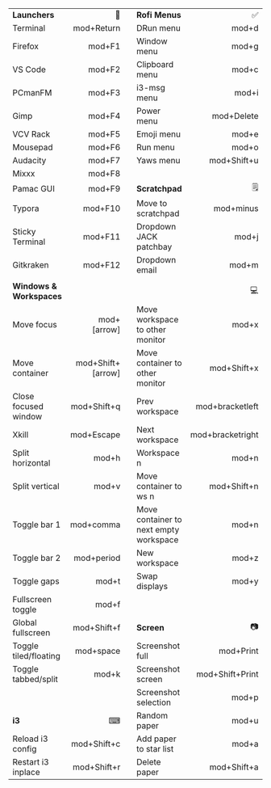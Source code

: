 
|                          |                   |      |                                        |                  |
| :----------------------- | ----------------: | ---- | :------------------------------------- | ---------------: |
| **Launchers**            |                 🚀 |      | **Rofi Menus**                         |                ✅ |
| Terminal                 |        mod+Return |      | DRun menu                              |            mod+d |
| Firefox                  |            mod+F1 |      | Window menu                            |            mod+g |
| VS Code                  |            mod+F2 |      | Clipboard menu                         |            mod+c |
| PCmanFM                  |            mod+F3 |      | i3-msg menu                            |            mod+i |
| Gimp                     |            mod+F4 |      | Power menu                             |       mod+Delete |
| VCV Rack                 |            mod+F5 |      | Emoji menu                             |            mod+e |
| Mousepad                 |            mod+F6 |      | Run menu                               |            mod+o |
| Audacity                 |            mod+F7 |      | Yaws menu                              |      mod+Shift+u |
| Mixxx                    |            mod+F8 |      |                                        |                  |
| Pamac GUI                |            mod+F9 |      | **Scratchpad**                         |                🗒 |
| Typora                   |           mod+F10 |      | Move to scratchpad                     |        mod+minus |
| Sticky Terminal          |           mod+F11 |      | Dropdown JACK patchbay                 |            mod+j |
| Gitkraken                |           mod+F12 |      | Dropdown email                         |            mod+m |
|                          |                   |      |                                        |                  |
| **Windows & Workspaces** |                   |      |                                        |                💻 |
| Move focus               |       mod+[arrow] |      | Move workspace to other monitor        |            mod+x |
| Move container           | mod+Shift+[arrow] |      | Move container to other monitor        |      mod+Shift+x |
| Close focused window     |       mod+Shift+q |      | Prev workspace                         |  mod+bracketleft |
| Xkill                    |        mod+Escape |      | Next workspace                         | mod+bracketright |
| Split horizontal         |             mod+h |      | Workspace n                            |            mod+n |
| Split vertical           |             mod+v |      | Move container to ws n                 |      mod+Shift+n |
| Toggle bar 1             |         mod+comma |      | Move container to next empty workspace |            mod+n |
| Toggle bar 2             |        mod+period |      | New workspace                          |            mod+z |
| Toggle gaps              |             mod+t |      | Swap displays                          |            mod+y |
| Fullscreen toggle        |             mod+f |      |                                        |                  |
| Global fullscreen        |       mod+Shift+f |      | **Screen**                             |                📷 |
| Toggle tiled/floating    |         mod+space |      | Screenshot full                        |        mod+Print |
| Toggle tabbed/split      |             mod+k |      | Screenshot screen                      |  mod+Shift+Print |
|                          |                   |      | Screenshot selection                   |            mod+p |
| **i3**                   |                 ⌨ |      | Random paper                           |            mod+u |
| Reload i3 config         |       mod+Shift+c |      | Add paper to star list                 |            mod+a |
| Restart i3 inplace       |       mod+Shift+r |      | Delete paper                           |      mod+Shift+a |
